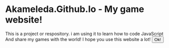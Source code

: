 # Akameleda.Github.Io - My game website!
This is a project or respository.
i am using it to learn how to code JavaScript And share my games with the world!
I hope you use this website a lot! 
<button onclick=goHome()>
  Ok!
  </button>
<script>
  function goHome() {
  alert("Alright  that is it!")
  }
  </script>
